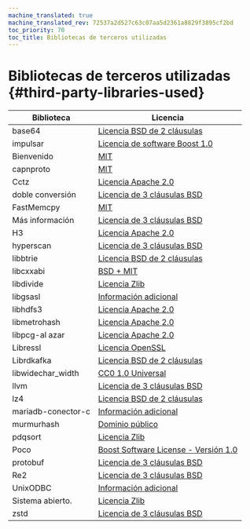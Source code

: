 ```yaml
---
machine_translated: true
machine_translated_rev: 72537a2d527c63c07aa5d2361a8829f3895cf2bd
toc_priority: 70
toc_title: Bibliotecas de terceros utilizadas
---
```


# Bibliotecas de terceros utilizadas {#third-party-libraries-used}

| Biblioteca         | Licencia                                                                                                                                         |
|--------------------|--------------------------------------------------------------------------------------------------------------------------------------------------|
| base64             | [Licencia BSD de 2 cláusulas](https://github.com/aklomp/base64/blob/a27c565d1b6c676beaf297fe503c4518185666f7/LICENSE)                            |
| impulsar           | [Licencia de software Boost 1.0](https://github.com/ClickHouse-Extras/boost-extra/blob/6883b40449f378019aec792f9983ce3afc7ff16e/LICENSE_1_0.txt) |
| Bienvenido         | [MIT](https://github.com/google/brotli/blob/master/LICENSE)                                                                                      |
| capnproto          | [MIT](https://github.com/capnproto/capnproto/blob/master/LICENSE)                                                                                |
| Cctz               | [Licencia Apache 2.0](https://github.com/google/cctz/blob/4f9776a310f4952454636363def82c2bf6641d5f/LICENSE.txt)                                  |
| doble conversión   | [Licencia de 3 cláusulas BSD](https://github.com/google/double-conversion/blob/cf2f0f3d547dc73b4612028a155b80536902ba02/LICENSE)                 |
| FastMemcpy         | [MIT](https://github.com/ClickHouse/ClickHouse/blob/master/libs/libmemcpy/impl/LICENSE)                                                          |
| Más información    | [Licencia de 3 cláusulas BSD](https://github.com/google/googletest/blob/master/LICENSE)                                                          |
| H3                 | [Licencia Apache 2.0](https://github.com/uber/h3/blob/master/LICENSE)                                                                            |
| hyperscan          | [Licencia de 3 cláusulas BSD](https://github.com/intel/hyperscan/blob/master/LICENSE)                                                            |
| libbtrie           | [Licencia BSD de 2 cláusulas](https://github.com/ClickHouse/ClickHouse/blob/master/contrib/libbtrie/LICENSE)                                     |
| libcxxabi          | [BSD + MIT](https://github.com/ClickHouse/ClickHouse/blob/master/libs/libglibc-compatibility/libcxxabi/LICENSE.TXT)                              |
| libdivide          | [Licencia Zlib](https://github.com/ClickHouse/ClickHouse/blob/master/contrib/libdivide/LICENSE.txt)                                              |
| libgsasl           | [Información adicional](https://github.com/ClickHouse-Extras/libgsasl/blob/3b8948a4042e34fb00b4fb987535dc9e02e39040/LICENSE)                     |
| libhdfs3           | [Licencia Apache 2.0](https://github.com/ClickHouse-Extras/libhdfs3/blob/bd6505cbb0c130b0db695305b9a38546fa880e5a/LICENSE.txt)                   |
| libmetrohash       | [Licencia Apache 2.0](https://github.com/ClickHouse/ClickHouse/blob/master/contrib/libmetrohash/LICENSE)                                         |
| libpcg-al azar     | [Licencia Apache 2.0](https://github.com/ClickHouse/ClickHouse/blob/master/contrib/libpcg-random/LICENSE-APACHE.txt)                             |
| Libressl           | [Licencia OpenSSL](https://github.com/ClickHouse-Extras/ssl/blob/master/COPYING)                                                                 |
| Librdkafka         | [Licencia BSD de 2 cláusulas](https://github.com/edenhill/librdkafka/blob/363dcad5a23dc29381cc626620e68ae418b3af19/LICENSE)                      |
| libwidechar_width | [CC0 1.0 Universal](https://github.com/ClickHouse/ClickHouse/blob/master/libs/libwidechar_width/LICENSE)                                         |
| llvm               | [Licencia de 3 cláusulas BSD](https://github.com/ClickHouse-Extras/llvm/blob/163def217817c90fb982a6daf384744d8472b92b/llvm/LICENSE.TXT)          |
| lz4                | [Licencia BSD de 2 cláusulas](https://github.com/lz4/lz4/blob/c10863b98e1503af90616ae99725ecd120265dfb/LICENSE)                                  |
| mariadb-conector-c | [Información adicional](https://github.com/ClickHouse-Extras/mariadb-connector-c/blob/3.1/COPYING.LIB)                                           |
| murmurhash         | [Dominio público](https://github.com/ClickHouse/ClickHouse/blob/master/contrib/murmurhash/LICENSE)                                               |
| pdqsort            | [Licencia Zlib](https://github.com/ClickHouse/ClickHouse/blob/master/contrib/pdqsort/license.txt)                                                |
| Poco               | [Boost Software License - Versión 1.0](https://github.com/ClickHouse-Extras/poco/blob/fe5505e56c27b6ecb0dcbc40c49dc2caf4e9637f/LICENSE)          |
| protobuf           | [Licencia de 3 cláusulas BSD](https://github.com/ClickHouse-Extras/protobuf/blob/12735370922a35f03999afff478e1c6d7aa917a4/LICENSE)               |
| Re2                | [Licencia de 3 cláusulas BSD](https://github.com/google/re2/blob/7cf8b88e8f70f97fd4926b56aa87e7f53b2717e0/LICENSE)                               |
| UnixODBC           | [Información adicional](https://github.com/ClickHouse-Extras/UnixODBC/tree/b0ad30f7f6289c12b76f04bfb9d466374bb32168)                             |
| Sistema abierto.   | [Licencia Zlib](https://github.com/ClickHouse-Extras/zlib-ng/blob/develop/LICENSE.md)                                                            |
| zstd               | [Licencia de 3 cláusulas BSD](https://github.com/facebook/zstd/blob/dev/LICENSE)                                                                 |
